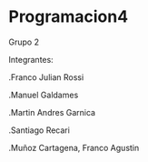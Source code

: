 # Programacion4
Grupo 2

Integrantes:

.Franco Julian Rossi

.Manuel Galdames

.Martin Andres Garnica

.Santiago Recari

.Muñoz Cartagena, Franco Agustin
